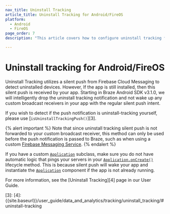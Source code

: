 ```yaml
---
nav_title: Uninstall Tracking
article_title: Uninstall Tracking for Android/FireOS
platform: 
  - Android
  - FireOS
page_order: 7
description: "This article covers how to configure uninstall tracking for your Android application."

---
```


# Uninstall tracking for Android/FireOS

Uninstall Tracking utilizes a silent push from Firebase Cloud Messaging to detect uninstalled devices. However, If the app is still installed, then this silent push is received by your app. Starting in Braze Android SDK v3.1.0, we will intelligently drop the uninstall tracking notification and not wake up any custom broadcast receivers in your app with the regular silent push intent.

If you wish to detect if the push notification is uninstall-tracking yourself, please use [`isUninstallTrackingPush()`][3].

{% alert important %}
Note that since uninstall tracking silent push is not forwarded to your custom broadcast receiver, this method can only be used before the push notification is passed to Braze, such as when using a custom [Firebase Messaging Service]({{site.baseurl}}/developer_guide/platform_integration_guides/android/push_notifications/integration/standard_integration/#step-1-register-braze-firebase-messaging-service).
{% endalert %}

If you have a custom [`Application`][1] subclass, make sure you do not have automatic logic that pings your servers in your [`Application.onCreate()`][2] lifecycle method. This is because silent push will wake your app and instantiate the [`Application`][1] component if the app is not already running.

For more information, see the [Uninstall Tracking][4] page in our User Guide.

[1]: https://developer.android.com/reference/android/app/Application
[2]: https://developer.android.com/reference/android/app/Application#onCreate()
[3]: 
[4]: {{site.baseurl}}/user_guide/data_and_analytics/tracking/uninstall_tracking/#uninstall-tracking
